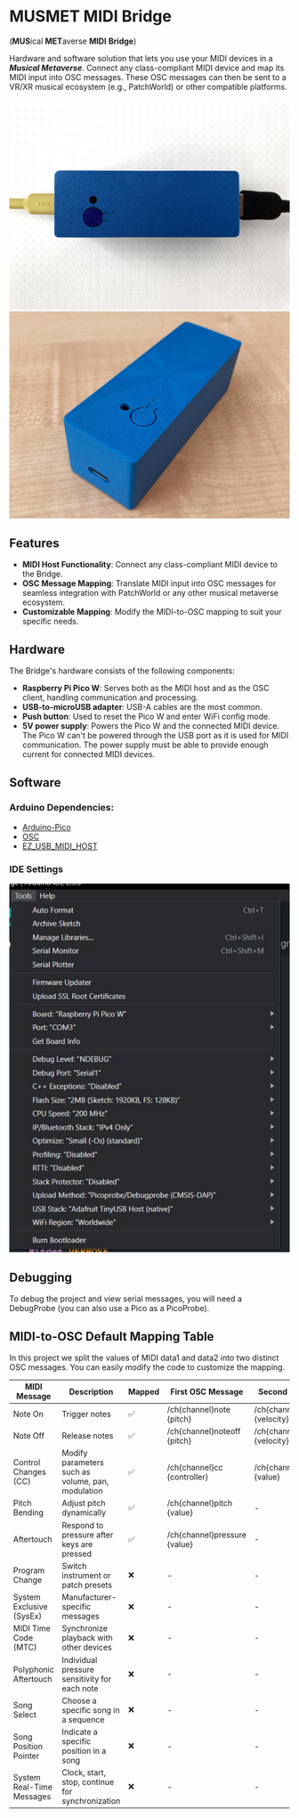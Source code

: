 # MUSMET MIDI Bridge
(**MUS**ical **MET**averse **MIDI** **Bridge**)

Hardware and software solution that lets you use your MIDI devices in a _**Musical Metaverse**_. Connect any class-compliant MIDI device and map its MIDI input into OSC messages. 
These OSC messages can then be sent to a VR/XR musical ecosystem (e.g., PatchWorld) or other compatible platforms.

![docs/box3.jpg](docs/box3.jpg)
![docs/box1.jpg](docs/box1.jpg)

## Features

- **MIDI Host Functionality**: Connect any class-compliant MIDI device to the Bridge.
- **OSC Message Mapping**: Translate MIDI input into OSC messages for seamless integration with PatchWorld or any other musical metaverse ecosystem.
- **Customizable Mapping**: Modify the MIDI-to-OSC mapping to suit your specific needs.

## Hardware
The Bridge's hardware consists of the following components:

- **Raspberry Pi Pico W**: Serves both as the MIDI host and as the OSC client, handling communication and processing.
- **USB-to-microUSB adapter**: USB-A cables are the most common.
- **Push button**: Used to reset the Pico W and enter WiFi config mode.
- **5V power supply**: Powers the Pico W and the connected MIDI device. The Pico W can't be powered through the USB port as it is used for MIDI communication. The power supply must be able to provide enough current for connected MIDI devices.

## Software

### Arduino Dependencies:
- [Arduino-Pico](https://github.com/earlephilhower/arduino-pico)
- [OSC](https://github.com/CNMAT/OSC)
- [EZ_USB_MIDI_HOST](https://github.com/rppicomidi/EZ_USB_MIDI_HOST)

### IDE Settings
![Arduino IDE Settings](docs/arduino_IDE_config.jpg)

## Debugging
To debug the project and view serial messages, you will need a DebugProbe (you can also use a Pico as a PicoProbe).

## MIDI-to-OSC Default Mapping Table
In this project we split the values of MIDI data1 and data2 into two distinct OSC messages. 
You can easily modify the code to customize the mapping.

| MIDI Message               | Description                                        | Mapped | First OSC Message          | Second OSC Message         |
|---------------------------|----------------------------------------------------|-----------|--------------------------|----------------------------|
| Note On                   | Trigger notes                                      | ✅        | /ch{channel}note {pitch} | /ch{channel}nvalue {velocity}     |
| Note Off                  | Release notes                                      | ✅        | /ch{channel}noteoff {pitch}  | /ch{channel}noteoffvalue {velocity}|
| Control Changes (CC)      | Modify parameters such as volume, pan, modulation  | ✅        | /ch{channel}cc {controller} | /ch{channel}ccvalue {value}   |
| Pitch Bending             | Adjust pitch dynamically                           | ✅        | /ch{channel}pitch {value}  | -                |
| Aftertouch                | Respond to pressure after keys are pressed         | ✅        | /ch{channel}pressure {value} | -                |
| Program Change            | Switch instrument or patch presets                 | ❌        | -                     | -                         |
| System Exclusive (SysEx)  | Manufacturer-specific messages                     | ❌        | -                     | -                         |
| MIDI Time Code (MTC)      | Synchronize playback with other devices            | ❌        | -                     | -                         |
| Polyphonic Aftertouch     | Individual pressure sensitivity for each note      | ❌        | -                     | -                         |
| Song Select               | Choose a specific song in a sequence               | ❌        | -                     | -                         |
| Song Position Pointer     | Indicate a specific position in a song             | ❌        | -                     | -                         |
| System Real-Time Messages | Clock, start, stop, continue for synchronization   | ❌        | -                     | -                         |
